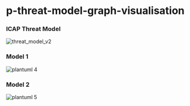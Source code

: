 # p-threat-model-graph-visualisation

### ICAP Threat Model

![threat_model_v2](https://user-images.githubusercontent.com/8102313/99427464-81e1a480-2916-11eb-8f4b-2ec501c07d66.png)



### Model 1

![plantuml 4](https://user-images.githubusercontent.com/8102313/97110406-3c9ccf00-16ea-11eb-9ff3-d4575fc757bf.png)


### Model 2

![plantuml 5](https://user-images.githubusercontent.com/8102313/97111721-8806ab80-16f1-11eb-8315-98a1b25e7fb8.png)






